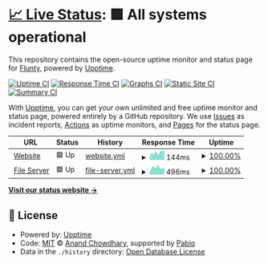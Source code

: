 # [📈 Live Status](https://status.flunty.xyz): <!--live status--> **🟩 All systems operational**

This repository contains the open-source uptime monitor and status page for [Flunty](https://flunty.xyz), powered by [Upptime](https://github.com/upptime/upptime).

[![Uptime CI](https://github.com/Fluntyy/flunty-upptime/workflows/Uptime%20CI/badge.svg)](https://github.com/Fluntyy/flunty-upptime/actions?query=workflow%3A%22Uptime+CI%22)
[![Response Time CI](https://github.com/Fluntyy/flunty-upptime/workflows/Response%20Time%20CI/badge.svg)](https://github.com/Fluntyy/flunty-upptime/actions?query=workflow%3A%22Response+Time+CI%22)
[![Graphs CI](https://github.com/Fluntyy/flunty-upptime/workflows/Graphs%20CI/badge.svg)](https://github.com/Fluntyy/flunty-upptime/actions?query=workflow%3A%22Graphs+CI%22)
[![Static Site CI](https://github.com/Fluntyy/flunty-upptime/workflows/Static%20Site%20CI/badge.svg)](https://github.com/Fluntyy/flunty-upptime/actions?query=workflow%3A%22Static+Site+CI%22)
[![Summary CI](https://github.com/Fluntyy/flunty-upptime/workflows/Summary%20CI/badge.svg)](https://github.com/Fluntyy/flunty-upptime/actions?query=workflow%3A%22Summary+CI%22)

With [Upptime](https://upptime.js.org), you can get your own unlimited and free uptime monitor and status page, powered entirely by a GitHub repository. We use [Issues](https://github.com/Fluntyy/flunty-upptime/issues) as incident reports, [Actions](https://github.com/Fluntyy/flunty-upptime/actions) as uptime monitors, and [Pages](https://status.flunty.xyz) for the status page.

<!--start: status pages-->
<!-- This summary is generated by Upptime (https://github.com/upptime/upptime) -->
<!-- Do not edit this manually, your changes will be overwritten -->
<!-- prettier-ignore -->
| URL | Status | History | Response Time | Uptime |
| --- | ------ | ------- | ------------- | ------ |
| <img alt="" src="https://icons.duckduckgo.com/ip3/flunty.xyz.ico" height="13"> [Website](https://flunty.xyz) | 🟩 Up | [website.yml](https://github.com/Fluntyy/flunty-upptime/commits/HEAD/history/website.yml) | <details><summary><img alt="Response time graph" src="./graphs/website/response-time-week.png" height="20"> 144ms</summary><br><a href="https://status.flunty.xyz/history/website"><img alt="Response time 160" src="https://img.shields.io/endpoint?url=https%3A%2F%2Fraw.githubusercontent.com%2FFluntyy%2Fflunty-upptime%2FHEAD%2Fapi%2Fwebsite%2Fresponse-time.json"></a><br><a href="https://status.flunty.xyz/history/website"><img alt="24-hour response time 118" src="https://img.shields.io/endpoint?url=https%3A%2F%2Fraw.githubusercontent.com%2FFluntyy%2Fflunty-upptime%2FHEAD%2Fapi%2Fwebsite%2Fresponse-time-day.json"></a><br><a href="https://status.flunty.xyz/history/website"><img alt="7-day response time 144" src="https://img.shields.io/endpoint?url=https%3A%2F%2Fraw.githubusercontent.com%2FFluntyy%2Fflunty-upptime%2FHEAD%2Fapi%2Fwebsite%2Fresponse-time-week.json"></a><br><a href="https://status.flunty.xyz/history/website"><img alt="30-day response time 160" src="https://img.shields.io/endpoint?url=https%3A%2F%2Fraw.githubusercontent.com%2FFluntyy%2Fflunty-upptime%2FHEAD%2Fapi%2Fwebsite%2Fresponse-time-month.json"></a><br><a href="https://status.flunty.xyz/history/website"><img alt="1-year response time 160" src="https://img.shields.io/endpoint?url=https%3A%2F%2Fraw.githubusercontent.com%2FFluntyy%2Fflunty-upptime%2FHEAD%2Fapi%2Fwebsite%2Fresponse-time-year.json"></a></details> | <details><summary><a href="https://status.flunty.xyz/history/website">100.00%</a></summary><a href="https://status.flunty.xyz/history/website"><img alt="All-time uptime 100.00%" src="https://img.shields.io/endpoint?url=https%3A%2F%2Fraw.githubusercontent.com%2FFluntyy%2Fflunty-upptime%2FHEAD%2Fapi%2Fwebsite%2Fuptime.json"></a><br><a href="https://status.flunty.xyz/history/website"><img alt="24-hour uptime 100.00%" src="https://img.shields.io/endpoint?url=https%3A%2F%2Fraw.githubusercontent.com%2FFluntyy%2Fflunty-upptime%2FHEAD%2Fapi%2Fwebsite%2Fuptime-day.json"></a><br><a href="https://status.flunty.xyz/history/website"><img alt="7-day uptime 100.00%" src="https://img.shields.io/endpoint?url=https%3A%2F%2Fraw.githubusercontent.com%2FFluntyy%2Fflunty-upptime%2FHEAD%2Fapi%2Fwebsite%2Fuptime-week.json"></a><br><a href="https://status.flunty.xyz/history/website"><img alt="30-day uptime 100.00%" src="https://img.shields.io/endpoint?url=https%3A%2F%2Fraw.githubusercontent.com%2FFluntyy%2Fflunty-upptime%2FHEAD%2Fapi%2Fwebsite%2Fuptime-month.json"></a><br><a href="https://status.flunty.xyz/history/website"><img alt="1-year uptime 100.00%" src="https://img.shields.io/endpoint?url=https%3A%2F%2Fraw.githubusercontent.com%2FFluntyy%2Fflunty-upptime%2FHEAD%2Fapi%2Fwebsite%2Fuptime-year.json"></a></details>
| <img alt="" src="https://icons.duckduckgo.com/ip3/files.flunty.xyz.ico" height="13"> [File Server](https://files.flunty.xyz) | 🟩 Up | [file-server.yml](https://github.com/Fluntyy/flunty-upptime/commits/HEAD/history/file-server.yml) | <details><summary><img alt="Response time graph" src="./graphs/file-server/response-time-week.png" height="20"> 496ms</summary><br><a href="https://status.flunty.xyz/history/file-server"><img alt="Response time 472" src="https://img.shields.io/endpoint?url=https%3A%2F%2Fraw.githubusercontent.com%2FFluntyy%2Fflunty-upptime%2FHEAD%2Fapi%2Ffile-server%2Fresponse-time.json"></a><br><a href="https://status.flunty.xyz/history/file-server"><img alt="24-hour response time 571" src="https://img.shields.io/endpoint?url=https%3A%2F%2Fraw.githubusercontent.com%2FFluntyy%2Fflunty-upptime%2FHEAD%2Fapi%2Ffile-server%2Fresponse-time-day.json"></a><br><a href="https://status.flunty.xyz/history/file-server"><img alt="7-day response time 496" src="https://img.shields.io/endpoint?url=https%3A%2F%2Fraw.githubusercontent.com%2FFluntyy%2Fflunty-upptime%2FHEAD%2Fapi%2Ffile-server%2Fresponse-time-week.json"></a><br><a href="https://status.flunty.xyz/history/file-server"><img alt="30-day response time 472" src="https://img.shields.io/endpoint?url=https%3A%2F%2Fraw.githubusercontent.com%2FFluntyy%2Fflunty-upptime%2FHEAD%2Fapi%2Ffile-server%2Fresponse-time-month.json"></a><br><a href="https://status.flunty.xyz/history/file-server"><img alt="1-year response time 472" src="https://img.shields.io/endpoint?url=https%3A%2F%2Fraw.githubusercontent.com%2FFluntyy%2Fflunty-upptime%2FHEAD%2Fapi%2Ffile-server%2Fresponse-time-year.json"></a></details> | <details><summary><a href="https://status.flunty.xyz/history/file-server">100.00%</a></summary><a href="https://status.flunty.xyz/history/file-server"><img alt="All-time uptime 99.85%" src="https://img.shields.io/endpoint?url=https%3A%2F%2Fraw.githubusercontent.com%2FFluntyy%2Fflunty-upptime%2FHEAD%2Fapi%2Ffile-server%2Fuptime.json"></a><br><a href="https://status.flunty.xyz/history/file-server"><img alt="24-hour uptime 100.00%" src="https://img.shields.io/endpoint?url=https%3A%2F%2Fraw.githubusercontent.com%2FFluntyy%2Fflunty-upptime%2FHEAD%2Fapi%2Ffile-server%2Fuptime-day.json"></a><br><a href="https://status.flunty.xyz/history/file-server"><img alt="7-day uptime 100.00%" src="https://img.shields.io/endpoint?url=https%3A%2F%2Fraw.githubusercontent.com%2FFluntyy%2Fflunty-upptime%2FHEAD%2Fapi%2Ffile-server%2Fuptime-week.json"></a><br><a href="https://status.flunty.xyz/history/file-server"><img alt="30-day uptime 99.85%" src="https://img.shields.io/endpoint?url=https%3A%2F%2Fraw.githubusercontent.com%2FFluntyy%2Fflunty-upptime%2FHEAD%2Fapi%2Ffile-server%2Fuptime-month.json"></a><br><a href="https://status.flunty.xyz/history/file-server"><img alt="1-year uptime 99.85%" src="https://img.shields.io/endpoint?url=https%3A%2F%2Fraw.githubusercontent.com%2FFluntyy%2Fflunty-upptime%2FHEAD%2Fapi%2Ffile-server%2Fuptime-year.json"></a></details>

<!--end: status pages-->

[**Visit our status website →**](https://status.flunty.xyz)

## 📄 License

- Powered by: [Upptime](https://github.com/upptime/upptime)
- Code: [MIT](./LICENSE) © [Anand Chowdhary](https://anandchowdhary.com), supported by [Pabio](https://pabio.com)
- Data in the `./history` directory: [Open Database License](https://opendatacommons.org/licenses/odbl/1-0/)
